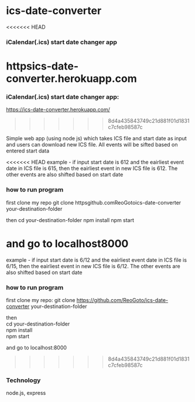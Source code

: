 # ics-date-converter

<<<<<<< HEAD
### iCalendar(.ics) start date changer app 
httpsics-date-converter.herokuapp.com
=======
### iCalendar(.ics) start date changer app: 
https://ics-date-converter.herokuapp.com/
>>>>>>> 8d4a435843749c21d881f01d1831c7cfeb98587c

Simple web app (using node js) which takes ICS file and start date as input and users can download new ICS file.
All events will be sifted based on entered start data

<<<<<<< HEAD
example - if input start date is 612 and the eairliest event date in ICS file is 615, then the eairliest event in new ICS file is 612. The other events are also shifted based on start date

### how to run program
first clone my repo
git clone httpsgithub.comReoGotoics-date-converter your-destination-folder

then
cd your-destination-folder
npm install
npm start 

and go to localhost8000
=======
example - if input start date is 6/12 and the eairliest event date in ICS file is 6/15, then the eairliest event in new ICS file is 6/12. The other events are also shifted based on start date

### how to run program
first clone my repo:
git clone https://github.com/ReoGoto/ics-date-converter your-destination-folder

then\
cd your-destination-folder\
npm install\
npm start 

and go to localhost:8000
>>>>>>> 8d4a435843749c21d881f01d1831c7cfeb98587c
 
### Technology  
  node.js, express
